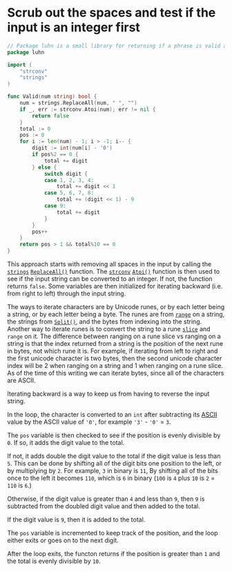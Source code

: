 # Scrub out the spaces and test if the input is an integer first

```go
// Package luhn is a small library for returning if a phrase is valid according to the Luhn algorithm.
package luhn

import (
	"strconv"
	"strings"
)

func Valid(num string) bool {
	num = strings.ReplaceAll(num, " ", "")
	if _, err := strconv.Atoi(num); err != nil {
		return false
	}
	total := 0
	pos := 0
	for i := len(num) - 1; i > -1; i-- {
		digit := int(num[i] - '0')
		if pos%2 == 0 {
			total += digit
		} else {
			switch digit {
			case 1, 2, 3, 4:
				total += digit << 1
			case 5, 6, 7, 8:
				total += (digit << 1) - 9
			case 9:
				total += digit
			}
		}
		pos++
	}
	return pos > 1 && total%10 == 0
}
```

This approach starts with removing all spaces in the input by calling the [`strings`][strings] [`ReplaceAll()`][replaceall] function.
The [`strconv`][strconv] [`Atoi()`][atoi] function is then used to see if the input string can be converted to an integer.
If not, the function returns `false`.
Some variables are then initialized for iterating backward (i.e. from right to left) through the input string.

The ways to iterate characters are by Unicode runes, or by each letter being a string, or by each letter being a byte.
The runes are from [`range`][range] on a string, the strings from [`Split()`][split], and the bytes from indexing into the string.
Another way to iterate runes is to convert the string to a rune [`slice`][slice] and `range` on it.
The difference between ranging on a rune slice vs ranging on a string is that the index returned from a string is the position of the next rune in bytes,
not which rune it is.
For example, if iterating from left to right and the first unicode character is two bytes,
then the second unicode character index will be 2 when ranging on a string and 1 when ranging on a rune slice.
As of the time of this writing we can iterate bytes, since all of the characters are ASCII.

Iterating backward is a way to keep us from having to reverse the input string.

In the loop, the character is converted to an `int` after subtracting its [ASCII][ascii] value by the ASCII value of `'0'`,
for example `'3'` - `'0'` = `3`.

The `pos` variable is then checked to see if the position is evenly divisible by `0`.
If so, it adds the digit value to the total.

If not, it adds double the digit value to the total if the digit value is less than `5`.
This can be done by shifting all of the digit bits one position to the left, or by multiplying by `2`.
For example, `3` in binary is `11`, By shifting all of the bits once to the left it becomes `110`,
which is `6` in binary (`100` is `4` plus `10` is `2` = `110` is `6`.)

Otherwise, if the digit value is greater than `4` and less than `9`, then `9` is subtracted from the doubled digit value
and then added to the total.

If the digit value is `9`, then it is added to the total.

The `pos` variable is incremented to keep track of the position, and the loop either exits or goes on to the next digit.

After the loop exits, the functon returns if the position is greater than `1` and the total is evenly divisible by `10`.

[strings]: https://pkg.go.dev/strings
[replaceall]: https://pkg.go.dev/strings#ReplaceAll
[strconv]: https://pkg.go.dev/strconv
[atoi]: https://pkg.go.dev/strconv#Atoi
[range]: https://gobyexample.com/range
[split]: https://pkg.go.dev/strings#Split
[slice]: https://gobyexample.com/slices
[ascii]: https://www.asciitable.com/

